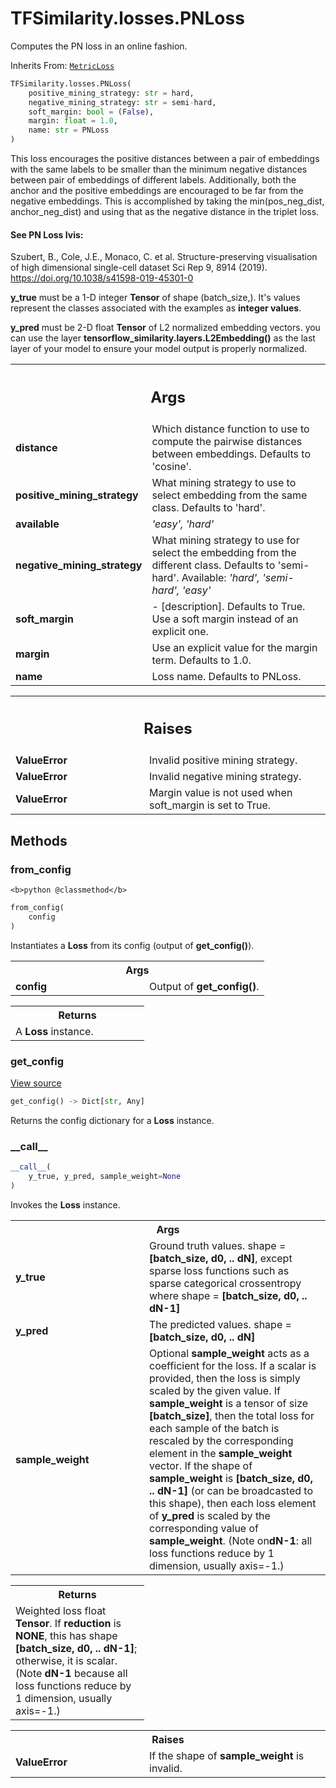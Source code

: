 # TFSimilarity.losses.PNLoss





Computes the PN loss in an online fashion.

Inherits From: [`MetricLoss`](../../TFSimilarity/losses/MetricLoss.md)

```python
TFSimilarity.losses.PNLoss(
    positive_mining_strategy: str = hard,
    negative_mining_strategy: str = semi-hard,
    soft_margin: bool = (False),
    margin: float = 1.0,
    name: str = PNLoss
)
```



<!-- Placeholder for "Used in" -->

This loss encourages the positive distances between a pair of embeddings
with the same labels to be smaller than the minimum negative distances
between pair of embeddings of different labels. Additionally, both the
anchor and the positive embeddings are encouraged to be far from the
negative embeddings. This is accomplished by taking the
min(pos_neg_dist, anchor_neg_dist) and using that as the negative distance
in the triplet loss.

#### See PN Loss Ivis:


Szubert, B., Cole, J.E., Monaco, C. et al.
Structure-preserving visualisation of high dimensional single-cell dataset
Sci Rep 9, 8914 (2019). https://doi.org/10.1038/s41598-019-45301-0

<b>y_true</b> must be  a 1-D integer <b>Tensor</b> of shape (batch_size,).
It's values represent the classes associated with the examples as
**integer  values**.

<b>y_pred</b> must be 2-D float <b>Tensor</b>  of L2 normalized embedding vectors.
you can use the layer <b>tensorflow_similarity.layers.L2Embedding()</b> as the
last layer of your model to ensure your model output is properly
normalized.

<!-- Tabular view -->
 <table class="responsive fixed orange">
<colgroup><col width="214px"><col></colgroup>
<tr><th colspan="2"><h2 class="add-link">Args</h2></th></tr>

<tr>
<td>
<b>distance</b>
</td>
<td>
Which distance function to use to compute
the pairwise distances between embeddings. Defaults to 'cosine'.
</td>
</tr><tr>
<td>
<b>positive_mining_strategy</b>
</td>
<td>
What mining strategy to
use to select embedding from the same class. Defaults to 'hard'.
</td>
</tr><tr>
<td>
<b>available</b>
</td>
<td>
<i>'easy', 'hard'</i>
</td>
</tr><tr>
<td>
<b>negative_mining_strategy</b>
</td>
<td>
What mining strategy to
use for select the embedding from the different class.
Defaults to 'semi-hard'. Available: <i>'hard', 'semi-hard', 'easy'</i>
</td>
</tr><tr>
<td>
<b>soft_margin</b>
</td>
<td>
- [description]. Defaults to True.
Use a soft margin instead of an explicit one.
</td>
</tr><tr>
<td>
<b>margin</b>
</td>
<td>
Use an explicit value for the margin
term. Defaults to 1.0.
</td>
</tr><tr>
<td>
<b>name</b>
</td>
<td>
Loss name. Defaults to PNLoss.
</td>
</tr>
</table>



<!-- Tabular view -->
 <table class="responsive fixed orange">
<colgroup><col width="214px"><col></colgroup>
<tr><th colspan="2"><h2 class="add-link">Raises</h2></th></tr>

<tr>
<td>
<b>ValueError</b>
</td>
<td>
Invalid positive mining strategy.
</td>
</tr><tr>
<td>
<b>ValueError</b>
</td>
<td>
Invalid negative mining strategy.
</td>
</tr><tr>
<td>
<b>ValueError</b>
</td>
<td>
Margin value is not used when soft_margin is set
to True.
</td>
</tr>
</table>



## Methods

<h3 id="from_config">from_config</h3>

``<b>python
@classmethod</b>``

```python
from_config(
    config
)
```


Instantiates a <b>Loss</b> from its config (output of <b>get_config()</b>).


<!-- Tabular view -->
 <table class="responsive fixed orange">
<colgroup><col width="214px"><col></colgroup>
<tr><th colspan="2">Args</th></tr>

<tr>
<td>
<b>config</b>
</td>
<td>
Output of <b>get_config()</b>.
</td>
</tr>
</table>



<!-- Tabular view -->
 <table class="responsive fixed orange">
<colgroup><col width="214px"><col></colgroup>
<tr><th colspan="2">Returns</th></tr>
<tr class="alt">
<td colspan="2">
A <b>Loss</b> instance.
</td>
</tr>

</table>



<h3 id="get_config">get_config</h3>

<a target="_blank" href="https://github.com/tensorflow/similarity/blob/main/tensorflow_similarity/losses/metric_loss.py#L57-L70">View source</a>

```python
get_config() -> Dict[str, Any]
```


Returns the config dictionary for a <b>Loss</b> instance.


<h3 id="__call__">__call__</h3>

```python
__call__(
    y_true, y_pred, sample_weight=None
)
```


Invokes the <b>Loss</b> instance.


<!-- Tabular view -->
 <table class="responsive fixed orange">
<colgroup><col width="214px"><col></colgroup>
<tr><th colspan="2">Args</th></tr>

<tr>
<td>
<b>y_true</b>
</td>
<td>
Ground truth values. shape = <b>[batch_size, d0, .. dN]</b>, except
sparse loss functions such as sparse categorical crossentropy where
shape = <b>[batch_size, d0, .. dN-1]</b>
</td>
</tr><tr>
<td>
<b>y_pred</b>
</td>
<td>
The predicted values. shape = <b>[batch_size, d0, .. dN]</b>
</td>
</tr><tr>
<td>
<b>sample_weight</b>
</td>
<td>
Optional <b>sample_weight</b> acts as a coefficient for the
loss. If a scalar is provided, then the loss is simply scaled by the
given value. If <b>sample_weight</b> is a tensor of size <b>[batch_size]</b>, then
the total loss for each sample of the batch is rescaled by the
corresponding element in the <b>sample_weight</b> vector. If the shape of
<b>sample_weight</b> is <b>[batch_size, d0, .. dN-1]</b> (or can be broadcasted to
this shape), then each loss element of <b>y_pred</b> is scaled
by the corresponding value of <b>sample_weight</b>. (Note on<b>dN-1</b>: all loss
  functions reduce by 1 dimension, usually axis=-1.)
</td>
</tr>
</table>



<!-- Tabular view -->
 <table class="responsive fixed orange">
<colgroup><col width="214px"><col></colgroup>
<tr><th colspan="2">Returns</th></tr>
<tr class="alt">
<td colspan="2">
Weighted loss float <b>Tensor</b>. If <b>reduction</b> is <b>NONE</b>, this has
shape <b>[batch_size, d0, .. dN-1]</b>; otherwise, it is scalar. (Note <b>dN-1</b>
because all loss functions reduce by 1 dimension, usually axis=-1.)
</td>
</tr>

</table>



<!-- Tabular view -->
 <table class="responsive fixed orange">
<colgroup><col width="214px"><col></colgroup>
<tr><th colspan="2">Raises</th></tr>

<tr>
<td>
<b>ValueError</b>
</td>
<td>
If the shape of <b>sample_weight</b> is invalid.
</td>
</tr>
</table>





